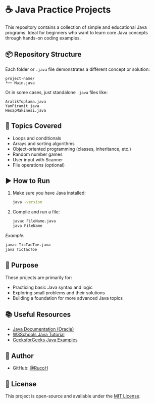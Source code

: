 # ☕ Java Practice Projects

This repository contains a collection of simple and educational Java programs. Ideal for beginners who want to learn core Java concepts through hands-on coding examples.

## 📦 Repository Structure

Each folder or `.java` file demonstrates a different concept or solution:

```
project-name/
└── Main.java
```

Or in some cases, just standalone `.java` files like:

```
AralikToplama.java  
YanPiramit.java  
HesapMakinesi.java
```

## 🧠 Topics Covered

* Loops and conditionals
* Arrays and sorting algorithms
* Object-oriented programming (classes, inheritance, etc.)
* Random number games
* User input with Scanner
* File operations (optional)

## ▶️ How to Run

1. Make sure you have Java installed:

   ```bash
   java -version
   ```
2. Compile and run a file:

   ```bash
   javac FileName.java
   java FileName
   ```

*Example:*

```bash
javac TicTacToe.java
java TicTacToe
```

## 🎯 Purpose

These projects are primarily for:

* Practicing basic Java syntax and logic
* Exploring small problems and their solutions
* Building a foundation for more advanced Java topics

## 📚 Useful Resources

* [Java Documentation (Oracle)](https://docs.oracle.com/javase/8/docs/)
* [W3Schools Java Tutorial](https://www.w3schools.com/java/)
* [GeeksforGeeks Java Examples](https://www.geeksforgeeks.org/java/)

## 👤 Author

* GitHub: [@RucoH](https://github.com/RucoH)

## 📄 License

This project is open-source and available under the [MIT License](LICENSE).
